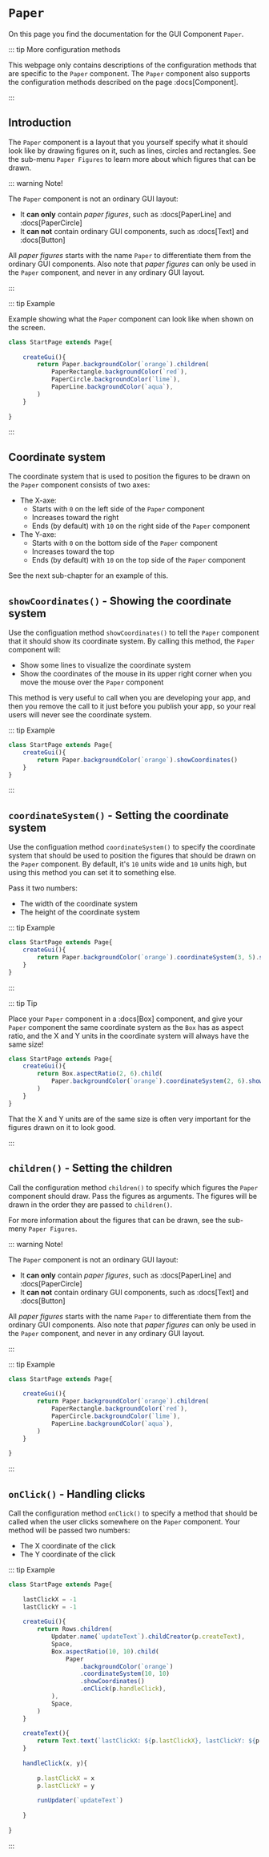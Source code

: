 <script>
	import ViewApp from '$lib/ViewApp.svelte'
</script>

# `Paper`
On this page you find the documentation for the GUI Component `Paper`.

::: tip More configuration methods

This webpage only contains descriptions of the configuration methods that are specific to the `Paper` component. The `Paper` component also supports the configuration methods described on the page :docs[Component].

:::




## Introduction
The `Paper` component is a layout that you yourself specify what it should look like by drawing figures on it, such as lines, circles and rectangles. See the sub-menu `Paper Figures` to learn more about which figures that can be drawn.

::: warning Note!

The `Paper` component is not an ordinary GUI layout:

* It **can only** contain *paper figures*, such as :docs[PaperLine] and :docs[PaperCircle]
* It **can not** contain ordinary GUI components, such as :docs[Text] and :docs[Button]

All *paper figures* starts with the name `Paper` to differentiate them from the ordinary GUI components. Also note that *paper figures* can only be used in the `Paper` component, and never in any ordinary GUI layout.

:::

::: tip Example

Example showing what the `Paper` component can look like when shown on the screen.

```js baga-show
class StartPage extends Page{
	
	createGui(){
		return Paper.backgroundColor(`orange`).children(
			PaperRectangle.backgroundColor(`red`),
			PaperCircle.backgroundColor(`lime`),
			PaperLine.backgroundColor(`aqua`),
		)
	}
	
}
```

:::





## Coordinate system
The coordinate system that is used to position the figures to be drawn on the `Paper` component consists of two axes:

* The X-axe:
	* Starts with `0` on the left side of the `Paper` component
	* Increases toward the right
	* Ends (by default) with `10` on the right side of the `Paper` component
* The Y-axe:
	* Starts with `0` on the bottom side of the `Paper` component
	* Increases toward the top
	* Ends (by default) with `10` on the top side of the `Paper` component

See the next sub-chapter for an example of this.


## `showCoordinates()` - Showing the coordinate system
Use the configuation method `showCoordinates()` to tell the `Paper` component that it should show its coordinate system. By calling this method, the `Paper` component will:

* Show some lines to visualize the coordinate system
* Show the coordinates of the mouse in its upper right corner when you move the mouse over the `Paper` component

This method is very useful to call when you are developing your app, and then you remove the call to it just before you publish your app, so your real users  will never see the coordinate system.

::: tip Example

```js baga-show-editor-code
class StartPage extends Page{
	createGui(){
		return Paper.backgroundColor(`orange`).showCoordinates()
	}
}
```

:::




## `coordinateSystem()` - Setting the coordinate system
Use the configuation method `coordinateSystem()` to specify the coordinate system that should be used to position the figures that should be drawn on the `Paper` component. By default, it's `10` units wide and `10` units high, but using this method you can set it to something else.

Pass it two numbers:

* The width of the coordinate system
* The height of the coordinate system

::: tip Example

```js baga-show-editor-code
class StartPage extends Page{
	createGui(){
		return Paper.backgroundColor(`orange`).coordinateSystem(3, 5).showCoordinates()
	}
}
```

:::

::: tip Tip

Place your `Paper` component in a :docs[Box] component, and give your `Paper` component the same coordinate system as the `Box` has as aspect ratio, and the X and Y units in the coordinate system will always have the same size!

```js baga-show-editor-code
class StartPage extends Page{
	createGui(){
		return Box.aspectRatio(2, 6).child(
			Paper.backgroundColor(`orange`).coordinateSystem(2, 6).showCoordinates(),
		)
	}
}
```

That the X and Y units are of the same size is often very important for the figures drawn on it to look good.

:::





## `children()` - Setting the children
Call the configuration method `children()` to specify which figures the `Paper` component should draw. Pass the figures as arguments. The figures will be drawn in the order they are passed to `children()`.

For more information about the figures that can be drawn, see the sub-meny `Paper Figures`.

::: warning Note!

The `Paper` component is not an ordinary GUI layout:

* It **can only** contain *paper figures*, such as :docs[PaperLine] and :docs[PaperCircle]
* It **can not** contain ordinary GUI components, such as :docs[Text] and :docs[Button]

All *paper figures* starts with the name `Paper` to differentiate them from the ordinary GUI components. Also note that *paper figures* can only be used in the `Paper` component, and never in any ordinary GUI layout.

:::

::: tip Example

```js baga-show-editor-code
class StartPage extends Page{
	
	createGui(){
		return Paper.backgroundColor(`orange`).children(
			PaperRectangle.backgroundColor(`red`),
			PaperCircle.backgroundColor(`lime`),
			PaperLine.backgroundColor(`aqua`),
		)
	}
	
}
```

:::




## `onClick()` - Handling clicks
Call the configuration method `onClick()` to specify a method that should be called when the user clicks somewhere on the `Paper` component. Your method will be passed two numbers:

* The X coordinate of the click
* The Y coordinate of the click

::: tip Example

```js baga-show-editor-code
class StartPage extends Page{
	
	lastClickX = -1
	lastClickY = -1
	
	createGui(){
		return Rows.children(
			Updater.name(`updateText`).childCreator(p.createText),
			Space,
			Box.aspectRatio(10, 10).child(
				Paper
					.backgroundColor(`orange`)
					.coordinateSystem(10, 10)
					.showCoordinates()
					.onClick(p.handleClick),
			),
			Space,
		)
	}
	
	createText(){
		return Text.text(`lastClickX: ${p.lastClickX}, lastClickY: ${p.lastClickY}`)
	}
	
	handleClick(x, y){
		
		p.lastClickX = x
		p.lastClickY = y
		
		runUpdater(`updateText`)
		
	}
	
}
```

:::
